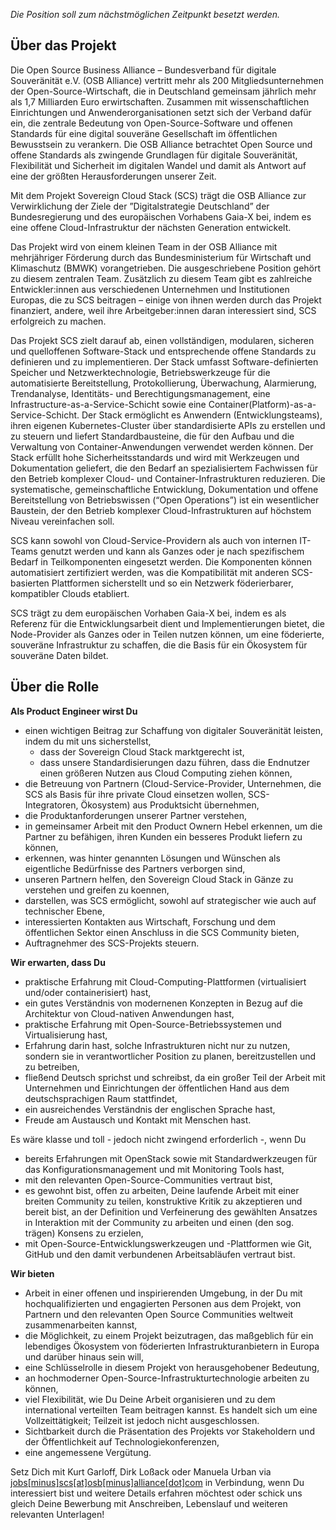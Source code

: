 *Die Position soll zum nächstmöglichen Zeitpunkt besetzt werden.*

## Über das Projekt

Die Open Source Business Alliance – Bundesverband für digitale Souveränität e.V. (OSB Alliance) vertritt mehr als 200 Mitgliedsunternehmen der Open-Source-Wirtschaft, die in Deutschland
gemeinsam jährlich mehr als 1,7 Milliarden Euro erwirtschaften. Zusammen mit wissenschaftlichen Einrichtungen und Anwenderorganisationen setzt sich der Verband dafür ein, die zentrale Bedeutung von Open-Source-Software und offenen Standards für eine digital souveräne Gesellschaft im öffentlichen Bewusstsein zu verankern. Die OSB Alliance betrachtet Open Source und offene Standards als zwingende Grundlagen für digitale Souveränität, Flexibilität und Sicherheit im digitalen Wandel und damit als Antwort auf eine der größten Herausforderungen unserer Zeit.

Mit dem Projekt Sovereign Cloud Stack (SCS) trägt die OSB Alliance zur Verwirk­lichung der Ziele der ”Digitalstrategie Deutschland” der Bundesregierung und des europäischen Vorhabens Gaia-X bei, indem es eine offene Cloud-Infrastruktur der nächsten Generation entwickelt.

Das Projekt wird von einem kleinen Team in der OSB Alliance mit mehrjähriger Förderung durch das Bundesministerium für Wirtschaft und Klimaschutz (BMWK) vorangetrieben. Die ausge­schriebene Position gehört zu diesem zentralen Team. Zusätzlich zu diesem Team gibt es zahlreiche Entwickler:innen aus verschiedenen Unternehmen und Institutionen Europas, die zu SCS beitragen – einige von ihnen werden durch das Projekt finanziert, andere, weil ihre Arbeit­geber:innen daran interessiert sind, SCS erfolgreich zu machen.

Das Projekt SCS zielt darauf ab, einen vollständigen, modularen, sicheren und quelloffenen Software-Stack und entsprechende offene Standards zu definieren und zu implementieren. Der Stack umfasst Software-definierten Speicher und Netzwerktechnologie, Betriebswerkzeuge für die automatisierte Bereitstellung, Protokollierung, Überwachung, Alarmierung, Trendanalyse, Identitäts- und Berechtigungsmanagement, eine Infrastructure-as-a-Service-Schicht sowie eine
Container(Platform)-as-a-Service-Schicht. Der Stack ermöglicht es Anwendern (Entwicklungs­teams), ihren eigenen Kubernetes-Cluster über standardisierte APIs zu erstellen und zu steuern und liefert Standardbausteine, die für den Aufbau und die Verwaltung von Container-Anwendungen verwendet werden können. Der Stack erfüllt hohe Sicherheitsstandards und wird mit Werkzeugen und Dokumentation geliefert, die den Bedarf an spezialisiertem Fachwissen für den Betrieb komplexer Cloud- und Container-Infrastrukturen reduzieren. Die systematische, gemeinschaftliche Entwicklung, Dokumentation und offene Bereitstellung von Betriebswissen (“Open Operations”) ist ein wesentlicher Baustein, der den Betrieb komplexer Cloud-Infrastrukturen auf höchstem Niveau vereinfachen soll.

SCS kann sowohl von Cloud-Service-Providern als auch von internen IT-Teams genutzt werden und kann als Ganzes oder je nach spezifischem Bedarf in Teilkomponenten eingesetzt werden. Die Komponenten können automatisiert zertifiziert werden, was die Kompatibilität mit anderen SCS-basierten Plattformen sicherstellt und so ein Netzwerk föderierbarer, kompatibler Clouds etabliert. 

SCS trägt zu dem europäischen Vorhaben Gaia-X bei, indem es als Referenz für die Entwicklungs­arbeit dient und Implementierungen bietet, die Node-Provider als Ganzes oder in Teilen nutzen können, um eine föderierte, souveräne Infrastruktur zu schaffen, die die Basis für ein Ökosystem für souveräne Daten bildet.

## Über die Rolle

**Als Product Engineer wirst Du**

* einen wichtigen Beitrag zur Schaffung von digitaler Souveränität leisten, indem du mit uns sicherstellst,
    - dass der Sovereign Cloud Stack marktgerecht ist,
    - dass unsere Standardisierungen dazu führen, dass die Endnutzer einen größeren Nutzen aus Cloud Computing ziehen können,
* die Betreuung von Partnern (Cloud-Service-Provider, Unternehmen, die SCS als Basis für ihre private Cloud einsetzen wollen, SCS-Integratoren, Ökosystem) aus Produktsicht übernehmen,
* die Produktanforderungen unserer Partner verstehen,
* in gemeinsamer Arbeit mit den Product Ownern Hebel erkennen, um die Partner zu befähigen, ihren Kunden ein besseres Produkt liefern zu können,
* erkennen, was hinter genannten Lösungen und Wünschen als eigentliche Bedürfnisse des Partners verborgen sind,
* unseren Partnern helfen, den Sovereign Cloud Stack in Gänze zu verstehen und greifen zu koennen,
* darstellen, was SCS ermöglicht, sowohl auf strategischer wie auch auf technischer Ebene,
* interessierten Kontakten aus Wirtschaft, Forschung und dem öffentlichen Sektor einen Anschluss in die SCS Community bieten,
* Auftragnehmer des SCS-Projekts steuern.

**Wir erwarten, dass Du**

* praktische Erfahrung mit Cloud-Computing-Plattformen (virtualisiert und/oder containerisiert) hast,
* ein gutes Verständnis von modernenen Konzepten in Bezug auf die Architektur von Cloud-nativen Anwendungen hast,
* praktische Erfahrung mit Open-Source-Betriebssystemen und Virtualisierung hast,
* Erfahrung darin hast, solche Infrastrukturen nicht nur zu nutzen, sondern sie in verantwortlicher Position zu planen, bereitzustellen und zu betreiben,
* fließend Deutsch sprichst und schreibst, da ein großer Teil der Arbeit mit Unternehmen und Einrichtungen der öffentlichen Hand aus dem deutschsprachigen Raum stattfindet, 
* ein ausreichendes Verständnis der englischen Sprache hast,
* Freude am Austausch und Kontakt mit Menschen hast. 

Es wäre klasse und toll - jedoch nicht zwingend erforderlich -, wenn Du

* bereits Erfahrungen mit OpenStack sowie mit Standardwerkzeugen für das Konfigurations­management und mit Monitoring Tools hast,
* mit den relevanten Open-Source-Communities vertraut bist,
* es gewohnt bist, offen zu arbeiten, Deine laufende Arbeit mit einer breiten Community zu teilen, konstruktive Kritik zu akzeptieren und bereit bist, an der Definition und Verfeinerung des gewählten Ansatzes in Interaktion mit der Community zu arbeiten und einen (den sog. trägen) Konsens zu erzielen,
* mit Open-Source-Entwicklungswerkzeugen und -Plattformen wie Git, GitHub und den damit verbundenen Arbeitsabläufen vertraut bist.

**Wir bieten**

* Arbeit in einer offenen und inspirierenden Umgebung, in der Du mit hochqualifizierten und engagierten Personen aus dem Projekt, von Partnern und den relevanten Open Source Communities weltweit zusammenarbeiten kannst,
* die Möglichkeit, zu einem Projekt beizutragen, das maßgeblich für ein lebendiges Ökosystem von föderierten Infrastrukturanbietern in Europa und darüber hinaus sein will,
* eine Schlüsselrolle in diesem Projekt von herausgehobener Bedeutung,
* an hochmoderner Open-Source-Infrastrukturtechnologie arbeiten zu können,
* viel Flexibilität, wie Du Deine Arbeit organisieren und zu dem international verteilten Team beitragen kannst. Es handelt sich um eine Vollzeittätigkeit; Teilzeit ist jedoch nicht ausgeschlossen.
* Sichtbarkeit durch die Präsentation des Projekts vor Stakeholdern und der Öffentlichkeit auf Technologiekonferenzen,
* eine angemessene Vergütung.

Setz Dich mit Kurt Garloff, Dirk Loßack oder Manuela Urban via
[jobs[minus]scs[at]osb[minus]alliance[dot]com](mailto:jobs-scs@osb-alliance.com) in Verbindung, wenn Du interessiert bist und weitere Details erfahren möchtest oder schick uns gleich Deine Bewerbung mit Anschreiben, Lebenslauf und weiteren relevanten Unterlagen!

